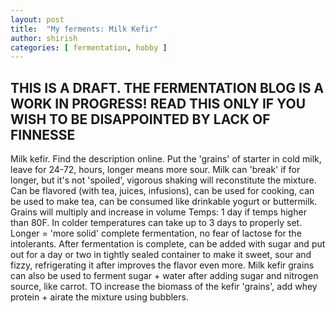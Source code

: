 ```yaml
---
layout: post
title:  "My ferments: Milk Kefir"
author: shirish
categories: [ fermentation, hobby ]
---
```


## THIS IS A DRAFT. THE FERMENTATION BLOG IS A WORK IN PROGRESS! READ THIS ONLY IF YOU WISH TO BE DISAPPOINTED BY LACK OF FINNESSE


Milk kefir. Find the description online. Put the 'grains' of starter in cold milk, leave for 24-72, hours, longer means more sour. Milk can 'break' if for longer, but it's not 'spoiled', vigorous shaking will reconstitute the mixture. Can be flavored (with tea, juices, infusions), can be used for cooking, can be used to make tea, can be consumed like drinkable yogurt or buttermilk.  Grains will multiply and increase in volume
Temps: 1 day if temps higher than 80F. In colder temperatures can take up to 3 days to properly set. Longer = 'more solid' complete fermentation, no fear of lactose for the intolerants.
After fermentation is complete, can be added with sugar and put out for a day or two in tightly sealed container to make it sweet, sour and fizzy, refrigerating it after improves the flavor even more.
Milk kefir grains can also be used to ferment sugar + water after adding sugar and nitrogen source, like carrot.
TO increase the biomass of the kefir 'grains', add whey protein + airate the mixture using bubblers.